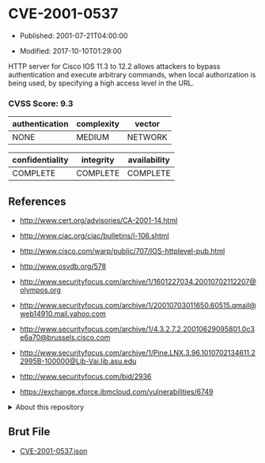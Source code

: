 # CVE-2001-0537

- Published: 2001-07-21T04:00:00

- Modified: 2017-10-10T01:29:00

HTTP server for Cisco IOS 11.3 to 12.2 allows attackers to bypass authentication and execute arbitrary commands, when local authorization is being used, by specifying a high access level in the URL.

### CVSS Score: **9.3**

| authentication | complexity | vector |
| --- | --- | --- |
| NONE | MEDIUM | NETWORK |

| confidentiality | integrity | availability |
| --- | --- | --- |
| COMPLETE | COMPLETE | COMPLETE |

## References

* http://www.cert.org/advisories/CA-2001-14.html

* http://www.ciac.org/ciac/bulletins/l-106.shtml

* http://www.cisco.com/warp/public/707/IOS-httplevel-pub.html

* http://www.osvdb.org/578

* http://www.securityfocus.com/archive/1/1601227034.20010702112207@olympos.org

* http://www.securityfocus.com/archive/1/20010703011650.60515.qmail@web14910.mail.yahoo.com

* http://www.securityfocus.com/archive/1/4.3.2.7.2.20010629095801.0c3e6a70@brussels.cisco.com

* http://www.securityfocus.com/archive/1/Pine.LNX.3.96.1010702134611.22995B-100000@Lib-Vai.lib.asu.edu

* http://www.securityfocus.com/bid/2936

* https://exchange.xforce.ibmcloud.com/vulnerabilities/6749

<details>
<summary>About this repository</summary> 

  This repository is part of the project [Live Hack CVE](https://github.com/Live-Hack-CVE). Main website can be found [www.live-hack.org](https://www.live-hack.org) 
  
  Made by [Sn0wAlice](https://github.com/Sn0wAlice) for the people that care about security and need to have a feed of the latest CVEs. Hope you enjoy it, don't forget to star the repo and follow me on [Twitter](https://twitter.com/Sn0wAlice) and [Github](https://github.com/Sn0wAlice). And that is my [personnal website](https://www.alice-snow.me/)

  - [Home Page](https://github.com/Live-Hack-CVE)
  - [Framework](https://github.com/Live-Hack-CVE/cve-framework)
  - [CVE database](https://github.com/Live-Hack-CVE/full_database)
  - [Changelog](https://github.com/Live-Hack-CVE/Changelog)
</details>

## Brut File

* [CVE-2001-0537.json](https://raw.githubusercontent.com/Live-Hack-CVE/full_database/main/cves/2001/CVE-2001-0537.json)

